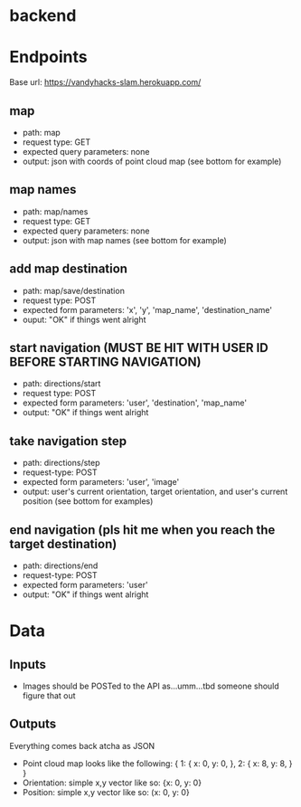 # backend

# Endpoints

Base url: https://vandyhacks-slam.herokuapp.com/

## map
- path: map
- request type: GET
- expected query parameters: none
- output: json with coords of point cloud map (see bottom for example)

## map names
- path: map/names
- request type: GET
- expected query parameters: none
- output: json with map names (see bottom for example)

## add map destination
- path: map/save/destination
- request type: POST
- expected form parameters: 'x', 'y', 'map_name', 'destination_name'
- ouput: "OK" if things went alright

## start navigation (MUST BE HIT WITH USER ID BEFORE STARTING NAVIGATION)
- path: directions/start
- request type: POST
- expected form parameters: 'user', 'destination', 'map_name'
- output: "OK" if things went alright

## take navigation step
- path: directions/step
- request-type: POST
- expected form parameters: 'user', 'image'
- output: user's current orientation, target orientation, and user's current position (see bottom for examples)

## end navigation (pls hit me when you reach the target destination)
- path: directions/end
- request-type: POST
- expected form parameters: 'user'
- output: "OK" if things went alright

# Data
## Inputs
- Images should be POSTed to the API as...umm...tbd someone should figure that out

## Outputs
Everything comes back atcha as JSON
- Point cloud map looks like the following:
{ 1:
    { x: 0,
      y: 0,
    },
  2:
    { x: 8,
      y: 8,
    }
}
- Orientation: simple x,y vector like so: {x: 0, y: 0}
- Position: simple x,y vector like so: (x: 0, y: 0}
